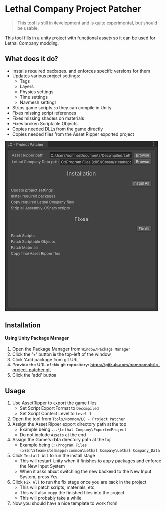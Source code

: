 ﻿# Lethal Company Project Patcher

> This tool is still in development and is quite experimental, but should be usable.

This tool fills in a unity project with functional assets so it can be used for Lethal Company modding.

## What does it do?

- Installs required packages, and enforces specific versions for them
- Updates various project settings:
  - Tags
  - Layers
  - Physics settings
  - Time settings
  - Navmesh settings
- Strips game scripts so they can compile in Unity
- Fixes missing script references
- Fixes missing shaders on materials
- Fixes broken Scriptable Objects
- Copies needed DLLs from the game directly
- Copies needed files from the Asset Ripper exported project

![image](./Images~/preview.png)

## Installation
#### Using Unity Package Manager
1. Open the Package Manager from `Window/Package Manager`
2. Click the '+' button in the top-left of the window
3. Click 'Add package from git URL'
4. Provide the URL of this git repository: https://github.com/nomnomab/lc-project-patcher.git
5. Click the 'add' button

## Usage

1. Use AssetRipper to export the game files
   - Set Script Export Format to `Decompiled`
   - Set Script Content Level to `Level 1`
2. Open the tool from `Tools/Nomnom/LC - Project Patcher`
3. Assign the Asset Ripper export directory path at the top
   - Example being `...\Lethal Company\ExportedProject`
   - Do not include `Assets` at the end
4. Assign the Game's data directory path at the top
    - Example being `C:\Program Files (x86)\Steam\steamapps\common\Lethal Company\Lethal Company_Data`
5. Click `Install All` to run the install stage
   - This will restart Unity when it finishes to apply packages and enforce the New Input System
   - When it asks about switching the new backend to the New Input System, press Yes
6. Click `Fix All` to run the fix stage once you are back in the project
    - This will patch scripts, materials, etc
    - This will also copy the finished files into the project
    - This will probably take a while
7. Now you should have a nice template to work from!